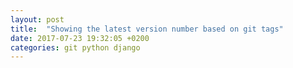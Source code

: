 ```yaml
---
layout: post
title:  "Showing the latest version number based on git tags"
date: 2017-07-23 19:32:05 +0200
categories: git python django
---
```

